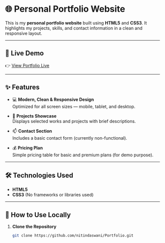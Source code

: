 # 🌐 Personal Portfolio Website

This is my **personal portfolio website** built using **HTML5** and **CSS3**. It highlights my projects, skills, and contact information in a clean and responsive layout.

---

## 🔗 Live Demo

👉 [View Portfolio Live](https://nitindaswani.github.io/Portfolio)

---

## ✨ Features

- 💻 **Modern, Clean & Responsive Design**  
  Optimized for all screen sizes — mobile, tablet, and desktop.

- 🧩 **Projects Showcase**  
  Displays selected works and projects with brief descriptions.

- 📫 **Contact Section**  
  Includes a basic contact form (currently non-functional).

- 💰 **Pricing Plan**  
  Simple pricing table for basic and premium plans (for demo purpose).

---

## 🛠️ Technologies Used

- **HTML5**  
- **CSS3** (No frameworks or libraries used)

---

## 🚀 How to Use Locally

1. **Clone the Repository**
   ```bash
   git clone https://github.com/nitindaswani/Portfolio.git

